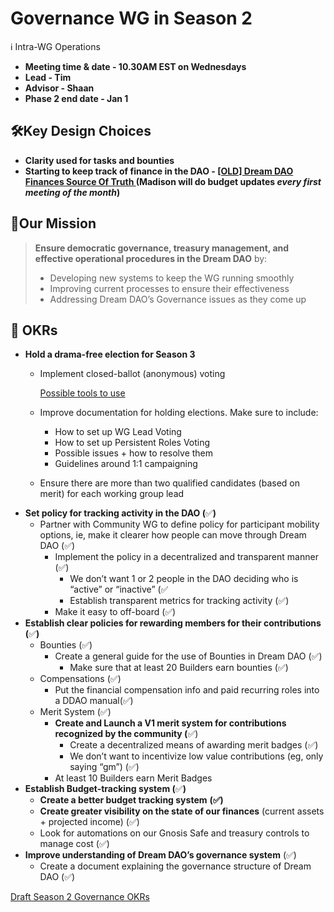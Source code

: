 # Governance WG in Season 2

<aside>
ℹ️ Intra-WG Operations

- **Meeting time & date - 10.30AM EST on Wednesdays**
- **Lead - Tim**
- **Advisor - Shaan**
- **Phase 2 end date - Jan 1**
</aside>

## 🛠️Key Design Choices

- **Clarity used for tasks and bounties**
- **Starting to keep track of finance in the DAO - [[OLD] Dream DAO Finances Source Of Truth ](../../../%5BOLD%5D%20Dream%20DAO%20Finances%20Source%20Of%20Truth%209943dd112f2047de92f733c1b1c592f8.md) (Madison will do budget updates *every first meeting of the month*)**

## 🚀Our Mission

> **Ensure democratic governance, treasury management, and effective operational procedures in the Dream DAO** by:
> 
> - Developing new systems to keep the WG running smoothly
> - Improving current processes to ensure their effectiveness
> - Addressing Dream DAO’s Governance issues as they come up

## 🎯 OKRs

- **Hold a drama-free election for Season 3**
    - Implement closed-ballot (anonymous) voting
        
        [Possible tools to use ](Governance%20WG%20in%20Season%202%207538a4c8c3a8416cba1924d3b0457068/Possible%20tools%20to%20use%20561ff41d75a143249496822b21c11ac0.md)
        
    - Improve documentation for holding elections. Make sure to include:
        - How to set up WG Lead Voting
        - How to set up Persistent Roles Voting
        - Possible issues + how to resolve them
        - Guidelines around 1:1 campaigning
    - Ensure there are more than two qualified candidates (based on merit) for each working group lead
- **Set policy for tracking activity in the DAO (**✅**)**
    - Partner with Community WG to define policy for participant mobility options, ie, make it clearer how people can move through Dream DAO (✅)
        - Implement the policy in a decentralized and transparent manner (✅)
            - We don’t want 1 or 2 people in the DAO deciding who is “active” or “inactive” (✅
            - Establish transparent metrics for tracking activity (✅)
        - Make it easy to off-board (✅)
- **Establish clear policies for rewarding members for their contributions (**✅**)**
    - Bounties (✅)
        - Create a general guide for the use of Bounties in Dream DAO (✅)
            - Make sure that at least 20 Builders earn bounties (✅)
    - Compensations (✅)
        - Put the financial compensation info and paid recurring roles into a DDAO manual(✅)
    - Merit System (✅)
        - **Create and Launch a V1 merit system for contributions recognized by the community (**✅)
            - Create a decentralized means of awarding merit badges (✅)
            - We don’t want to incentivize low value contributions (eg, only saying “gm”) (✅)
        - At least 10 Builders earn Merit Badges
- **Establish Budget-tracking system (**✅**)**
    - **Create a better budget tracking system** **(✅)**
    - **Create greater visibility on the state of our finances** (current assets + projected income) (✅)
    - Look for automations on our Gnosis Safe and treasury controls to manage cost (✅)
- **Improve understanding of Dream DAO’s governance system** (✅)
    - Create a document explaining the governance structure of Dream DAO (✅)

[Draft Season 2 Governance OKRs](Governance%20WG%20in%20Season%202%207538a4c8c3a8416cba1924d3b0457068/Draft%20Season%202%20Governance%20OKRs%20c0cb7e256e304237b97ccd98d1c9db0c.md)